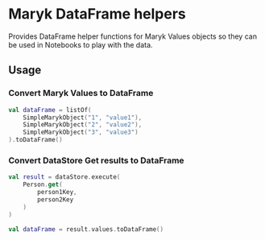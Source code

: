 # Maryk DataFrame helpers

Provides DataFrame helper functions for Maryk Values objects so they can be used in Notebooks to play with the data.

## Usage

### Convert Maryk Values to DataFrame

```kotlin
val dataFrame = listOf(
    SimpleMarykObject("1", "value1"),
    SimpleMarykObject("2", "value2"),
    SimpleMarykObject("3", "value3")
).toDataFrame()
```

### Convert DataStore Get results to DataFrame

```kotlin
val result = dataStore.execute(
    Person.get(
        person1Key,
        person2Key
    )
)
    
val dataFrame = result.values.toDataFrame()
```
